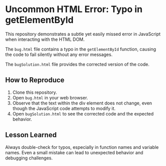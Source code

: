 # Uncommon HTML Error: Typo in getElementById

This repository demonstrates a subtle yet easily missed error in JavaScript when interacting with the HTML DOM.

The `bug.html` file contains a typo in the `getElementById` function, causing the code to fail silently without any error messages.

The `bugSolution.html` file provides the corrected version of the code.

## How to Reproduce

1. Clone this repository.
2. Open `bug.html` in your web browser.
3. Observe that the text within the div element does not change, even though the JavaScript code attempts to modify it.
4. Open `bugSolution.html` to see the corrected code and the expected behavior.

## Lesson Learned

Always double-check for typos, especially in function names and variable names.  Even a small mistake can lead to unexpected behavior and debugging challenges.